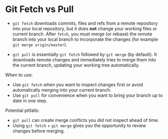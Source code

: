# Git Fetch vs Pull

- `git fetch` downloads commits, files and refs from a remote repository into your local repository, but it does **not** change your working files or current branch. After `fetch`, you must merge (or rebase) the remote branch into your local branch to incorporate the changes (for example `git merge origin/master`).

- `git pull` is essentially `git fetch` followed by `git merge` (by default). It downloads remote changes and immediately tries to merge them into the current branch, updating your working tree automatically.

When to use:
- Use `git fetch` when you want to inspect changes first or avoid automatically merging into your current branch.
- Use `git pull` for convenience when you want to bring your branch up to date in one step.

Potential pitfalls:
- `git pull` can create merge conflicts you did not inspect ahead of time.
- Using `git fetch` + `git merge` gives you the opportunity to review changes before merging.
